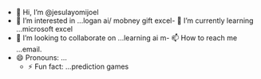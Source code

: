 - 👋 Hi, I’m @jesulayomijoel
- 👀 I’m interested in ...logan ai/ mobney gift
excel- 🌱 I’m currently learning ...microsoft excel
- 💞️ I’m looking to collaborate on ...learning ai
m- 📫 How to reach me ...email.
- 😄 Pronouns: ...
  - ⚡ Fun fact: ...prediction games

<!---
jesulayomijoel/jesulayomijoel is a ✨ special ✨ repository because its `README.md` (this file) appears on your GitHub profile.
You can click the Preview link to take a look at your changes.
--->
